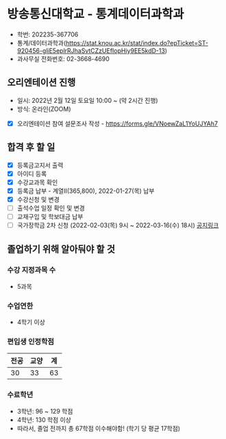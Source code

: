 # 방송통신대학교 - 통계데이터과학과

- 학번: 202235-367706
- 통계/데이터과학과(https://stat.knou.ac.kr/stat/index.do?epTicket=ST-920456-gliE5eplrRJhaSvtCZzUEfIopHiy9EE5kdD-13)
- 과사무실 전화번호: 02-3668-4690
## 오리엔테이션 진행
- 일시: 2022년 2월 12일 토요일 10:00 ~ (약 2시간 진행)
- 방식: 온라인(ZOOM)

- [x] 오리엔테이션 참여 설문조사 작성 - https://forms.gle/VNoewZaL1YoUJYAh7


## 합격 후 할 일

- [x] 등록금고지서 출력
- [x] 아이디 등록
- [x] 수강교과목 확인
- [x] 등록금 납부 - 계열II(365,800), 2022-01-27(목) 납부
- [x] 수강신청 및 변경 
- [ ] 출석수업 일정 확인 및 변경
- [ ] 교재구입 및 학보대금 납부
- [ ] 국가장학금 2차 신청 (2022-02-03(목) 9시 ~ 2022-03-16(수) 18시) [공지링크](https://www.kosaf.go.kr/ko/notice.do?mode=view&searchStr=&searchType=&page=1&ctgrId1=&ctgrId2=&seqNo=13016)

## 졸업하기 위해 알아둬야 할 것

### 수강 지정과목 수 
 - 5과목
### 수업연한
 - 4학기 이상

### 편입생 인정학점

| 전공 | 교양 | 계  |
| ---- | ---- | --- |
| 30   | 33   | 63  |

### 수료학년

- 3학년: 96 ~ 129 학점
- 4학년: 130 학점 이상
- 따라서, 졸업 전까지 총 67학점 이수해야함! (학기 당 평균 17학점)


   